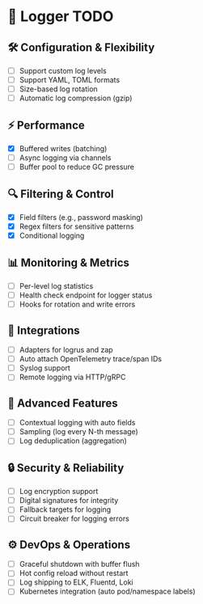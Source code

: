 # 🚀 Logger TODO

## 🛠 Configuration & Flexibility
- [ ] Support custom log levels
- [ ] Support YAML, TOML formats
- [ ] Size-based log rotation
- [ ] Automatic log compression (gzip)

## ⚡️ Performance
- [X] Buffered writes (batching)
- [ ] Async logging via channels
- [ ] Buffer pool to reduce GC pressure

## 🔍 Filtering & Control
- [X] Field filters (e.g., password masking)
- [X] Regex filters for sensitive patterns
- [X] Conditional logging

## 📊 Monitoring & Metrics
- [ ] Per-level log statistics
- [ ] Health check endpoint for logger status
- [ ] Hooks for rotation and write errors

## 🔗 Integrations
- [ ] Adapters for logrus and zap
- [ ] Auto attach OpenTelemetry trace/span IDs
- [ ] Syslog support
- [ ] Remote logging via HTTP/gRPC

## 🚀 Advanced Features
- [ ] Contextual logging with auto fields
- [ ] Sampling (log every N-th message)
- [ ] Log deduplication (aggregation)

## 🔒 Security & Reliability
- [ ] Log encryption support
- [ ] Digital signatures for integrity
- [ ] Fallback targets for logging
- [ ] Circuit breaker for logging errors

## ⚙️ DevOps & Operations
- [ ] Graceful shutdown with buffer flush
- [ ] Hot config reload without restart
- [ ] Log shipping to ELK, Fluentd, Loki
- [ ] Kubernetes integration (auto pod/namespace labels)